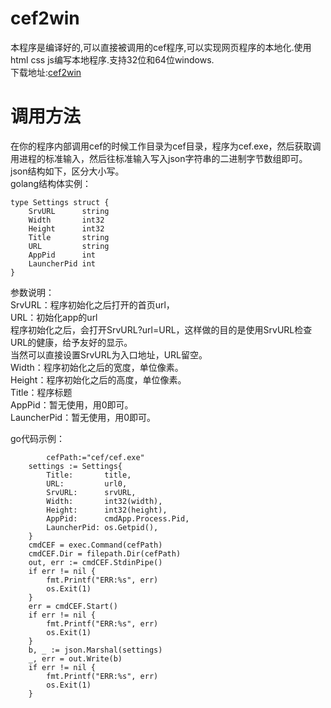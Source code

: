 # cef2win
本程序是编译好的,可以直接被调用的cef程序,可以实现网页程序的本地化.使用html css js编写本地程序.支持32位和64位windows.   
下载地址:[cef2win](https://github.com/snail007/cef2win/releases)  
# 调用方法   
在你的程序内部调用cef的时候工作目录为cef目录，程序为cef.exe，然后获取调用进程的标准输入，然后往标准输入写入json字符串的二进制字节数组即可。   
json结构如下，区分大小写。   
golang结构体实例：   
```golang
type Settings struct {   
	SrvURL      string   
	Width       int32   
	Height      int32   
	Title       string   
	URL         string   
	AppPid      int   
	LauncherPid int   
}   
```
参数说明：   
SrvURL：程序初始化之后打开的首页url，   
URL：初始化app的url   
        程序初始化之后，会打开SrvURL?url=URL，这样做的目的是使用SrvURL检查URL的健康，给予友好的显示。   
        当然可以直接设置SrvURL为入口地址，URL留空。   
Width：程序初始化之后的宽度，单位像素。   
Height：程序初始化之后的高度，单位像素。   
Title：程序标题   
AppPid：暂无使用，用0即可。   
LauncherPid：暂无使用，用0即可。   

go代码示例：

```golang
        cefPath:="cef/cef.exe"
	settings := Settings{
		Title:       title,
		URL:         url0,
		SrvURL:      srvURL,
		Width:       int32(width),
		Height:      int32(height),
		AppPid:      cmdApp.Process.Pid,
		LauncherPid: os.Getpid(),
	}
	cmdCEF = exec.Command(cefPath)
	cmdCEF.Dir = filepath.Dir(cefPath)
	out, err := cmdCEF.StdinPipe()
	if err != nil {
		fmt.Printf("ERR:%s", err)
		os.Exit(1)
	}
	err = cmdCEF.Start()
	if err != nil {
		fmt.Printf("ERR:%s", err)
		os.Exit(1)
	}
	b, _ := json.Marshal(settings)
	_, err = out.Write(b)
	if err != nil {
		fmt.Printf("ERR:%s", err)
		os.Exit(1)
	}
```
